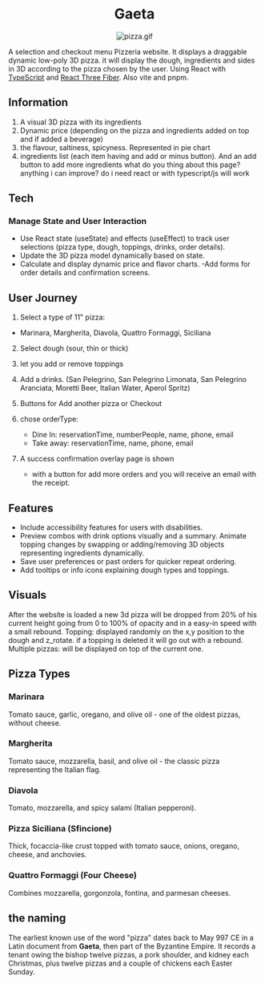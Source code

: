 <div align="center">
<h1>Gaeta</h1>

![pizza.gif]()
</div>

A selection and checkout menu Pizzeria website. It displays a draggable dynamic low-poly 3D pizza. it will display the dough, ingredients and sides in 3D according to the pizza chosen by the user. Using React with [TypeScript](https://www.typescriptlang.org/) and [React Three Fiber](https://r3f.docs.pmnd.rs/getting-started/introduction). Also vite and pnpm.

## Information

1. A visual 3D pizza with its ingredients
2. Dynamic price (depending on the pizza and ingredients added on top and if added a beverage)
3. the flavour, saltiness, spicyness. Represented in pie chart
4. ingredients list (each item having and add or minus button). And an add button to add more ingredients    what do you thing about this page? anything i can improve? do i need react or with typescript/js will work

## Tech

### Manage State and User Interaction
- Use React state (useState) and effects (useEffect) to track user selections (pizza type, dough, toppings, drinks, order details).
- Update the 3D pizza model dynamically based on state.
- Calculate and display dynamic price and flavor charts.
-Add forms for order details and confirmation screens.

## User Journey

1. Select a type of 11" pizza:
  - Marinara, Margherita, Diavola, Quattro Formaggi, Siciliana
2. Select dough (sour, thin or thick)
3. let you add or remove toppings
4. Add a drinks. (San Pelegrino, San Pelegrino Limonata, San Pelegrino Aranciata, Moretti Beer, Italian Water, Aperol Spritz)
5. Buttons for Add another pizza or Checkout
6. chose orderType:
   - Dine In: reservationTime, numberPeople, name, phone, email
   - Take away: reservationTime, name, phone, email

7. A success confirmation overlay page is shown
   - with a button for add more orders and you will receive an email with the receipt.

## Features

- Include accessibility features for users with disabilities.
- Preview combos with drink options visually and a summary. Animate topping changes by swapping or adding/removing 3D objects representing ingredients dynamically.
- Save user preferences or past orders for quicker repeat ordering.
- Add tooltips or info icons explaining dough types and toppings.

## Visuals

After the website is loaded a new 3d pizza will be dropped from 20% of his current height going from 0 to 100% of opacity and in a easy-in speed with a small rebound.
Topping: displayed randomly on the x,y position to the dough and z_rotate. if a topping is deleted it will go out with a rebound.
Multiple pizzas: will be displayed on top of the current one.

## Pizza Types

### Marinara
Tomato sauce, garlic, oregano, and olive oil - one of the oldest pizzas, without cheese.

### Margherita
Tomato sauce, mozzarella, basil, and olive oil - the classic pizza representing the Italian flag.

### Diavola
Tomato, mozzarella, and spicy salami (Italian pepperoni).

### Pizza Siciliana (Sfincione)
Thick, focaccia-like crust topped with tomato sauce, onions, oregano, cheese, and anchovies.

### Quattro Formaggi (Four Cheese)
Combines mozzarella, gorgonzola, fontina, and parmesan cheeses.

## the naming

The earliest known use of the word "pizza" dates back to May 997 CE in a Latin document from **Gaeta**, then part of the Byzantine Empire. It records a tenant owing the bishop twelve pizzas, a pork shoulder, and kidney each Christmas, plus twelve pizzas and a couple of chickens each Easter Sunday.
